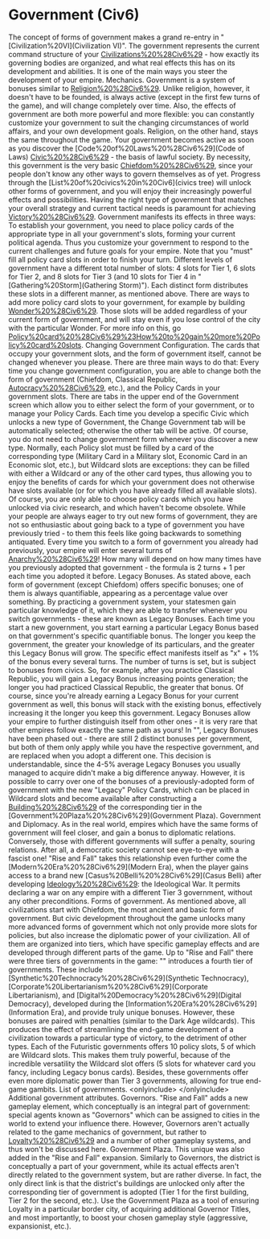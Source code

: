 # Government (Civ6)

The concept of forms of government makes a grand re-entry in "[Civilization%20VI](Civilization VI)". The government represents the current command structure of your [Civilizations%20%28Civ6%29](civilization) - how exactly its governing bodies are organized, and what real effects this has on its development and abilities. It is one of the main ways you steer the development of your empire. 
Mechanics.
Government is a system of bonuses similar to [Religion%20%28Civ6%29](religion). Unlike religion, however, it doesn't have to be founded, is always active (except in the first few turns of the game), and will change completely over time. Also, the effects of government are both more powerful and more flexible: you can constantly customize your government to suit the changing circumstances of world affairs, and your own development goals. Religion, on the other hand, stays the same throughout the game. 
Your government becomes active as soon as you discover the [Code%20of%20Laws%20%28Civ6%29](Code of Laws) [Civic%20%28Civ6%29](civic) - the basis of lawful society. By necessity, this government is the very basic [Chiefdom%20%28Civ6%29](Chiefdom), since your people don't know any other ways to govern themselves as of yet. Progress through the [List%20of%20civics%20in%20Civ6](civics tree) will unlock other forms of government, and you will enjoy their increasingly powerful effects and possibilities. Having the right type of government that matches your overall strategy and current tactical needs is paramount for achieving [Victory%20%28Civ6%29](victory).
Government manifests its effects in three ways:
To establish your government, you need to place policy cards of the appropriate type in all your government's slots, forming your current political agenda. Thus you customize your government to respond to the current challenges and future goals for your empire. Note that you "must" fill all policy card slots in order to finish your turn.
Different levels of government have a different total number of slots: 4 slots for Tier 1, 6 slots for Tier 2, and 8 slots for Tier 3 (and 10 slots for Tier 4 in "[Gathering%20Storm](Gathering Storm)"). Each distinct form distributes these slots in a different manner, as mentioned above.
There are ways to add more policy card slots to your government, for example by building [Wonder%20%28Civ6%29](wonders). Those slots will be added regardless of your current form of government, and will stay even if you lose control of the city with the particular Wonder. For more info on this, go [Policy%20card%20%28Civ6%29%23How%20to%20gain%20more%20Policy%20card%20slots](here). 
Changing Government Configuration.
The cards that occupy your government slots, and the form of government itself, cannot be changed whenever you please. There are three main ways to do that:
Every time you change government configuration, you are able to change both the form of government (Chiefdom, Classical Republic, [Autocracy%20%28Civ6%29](Autocracy), etc.), and the Policy Cards in your government slots. There are tabs in the upper end of the Government screen which allow you to either select the form of your government, or to manage your Policy Cards. Each time you develop a specific Civic which unlocks a new type of Government, the Change Government tab will be automatically selected; otherwise the other tab will be active. Of course, you do not need to change government form whenever you discover a new type.
Normally, each Policy slot must be filled by a card of the corresponding type (Military Card in a Military slot, Economic Card in an Economic slot, etc.), but Wildcard slots are exceptions: they can be filled with either a Wildcard or any of the other card types, thus allowing you to enjoy the benefits of cards for which your government does not otherwise have slots available (or for which you have already filled all available slots). Of course, you are only able to choose policy cards which you have unlocked via civic research, and which haven't become obsolete.
While your people are always eager to try out new forms of government, they are not so enthusiastic about going back to a type of government you have previously tried - to them this feels like going backwards to something antiquated. Every time you switch to a form of government you already had previously, your empire will enter several turns of [Anarchy%20%28Civ6%29](Anarchy)! How many will depend on how many times have you previously adopted that government - the formula is 2 turns + 1 per each time you adopted it before.
Legacy Bonuses.
As stated above, each form of government (except Chiefdom) offers specific bonuses; one of them is always quantifiable, appearing as a percentage value over something. By practicing a government system, your statesmen gain particular knowledge of it, which they are able to transfer whenever you switch governments - these are known as Legacy Bonuses.
Each time you start a new government, you start earning a particular Legacy Bonus based on that government's specific quantifiable bonus. The longer you keep the government, the greater your knowledge of its particulars, and the greater this Legacy Bonus will grow. The specific effect manifests itself as "x" + 1% of the bonus every several turns. The number of turns is set, but is subject to bonuses from civics. So, for example, after you practice Classical Republic, you will gain a Legacy Bonus increasing points generation; the longer you had practiced Classical Republic, the greater that bonus. Of course, since you're already earning a Legacy Bonus for your current government as well, this bonus will stack with the existing bonus, effectively increasing it the longer you keep this government.
Legacy Bonuses allow your empire to further distinguish itself from other ones - it is very rare that other empires follow exactly the same path as yours!
In "", Legacy Bonuses have been phased out - there are still 2 distinct bonuses per government, but both of them only apply while you have the respective government, and are replaced when you adopt a different one. This decision is understandable, since the 4-5% average Legacy Bonuses you usually managed to acquire didn't make a big difference anyway. However, it is possible to carry over one of the bonuses of a previously-adopted form of government with the new "Legacy" Policy Cards, which can be placed in Wildcard slots and become available after constructing a [Building%20%28Civ6%29](building) of the corresponding tier in the [Government%20Plaza%20%28Civ6%29](Government Plaza).
Government and Diplomacy.
As in the real world, empires which have the same forms of government will feel closer, and gain a bonus to diplomatic relations. Conversely, those with different governments will suffer a penalty, souring relations. After all, a democratic society cannot see eye-to-eye with a fascist one!
"Rise and Fall" takes this relationship even further come the [Modern%20Era%20%28Civ6%29](Modern Era), when the player gains access to a brand new [Casus%20Belli%20%28Civ6%29](Casus Belli) after developing [Ideology%20%28Civ6%29](Ideology): the Ideological War. It permits declaring a war on any empire with a different Tier 3 government, without any other preconditions.
Forms of government.
As mentioned above, all civilizations start with Chiefdom, the most ancient and basic form of government. But civic development throughout the game unlocks many more advanced forms of government which not only provide more slots for policies, but also increase the diplomatic power of your civilization. All of them are organized into tiers, which have specific gameplay effects and are developed through different parts of the game.
Up to "Rise and Fall" there were three tiers of governments in the game:
"" introduces a fourth tier of governments. These include [Synthetic%20Technocracy%20%28Civ6%29](Synthetic Technocracy), [Corporate%20Libertarianism%20%28Civ6%29](Corporate Libertarianism), and [Digital%20Democracy%20%28Civ6%29](Digital Democracy), developed during the [Information%20Era%20%28Civ6%29](Information Era), and provide truly unique bonuses. However, these bonuses are paired with penalties (similar to the Dark Age wildcards). This produces the effect of streamlining the end-game development of a civilization towards a particular type of victory, to the detriment of other types.
Each of the Futuristic governments offers 10 policy slots, 5 of which are Wildcard slots. This makes them truly powerful, because of the incredible versatility the Wildcard slot offers (5 slots for whatever card you fancy, including Legacy bonus cards). Besides, these governments offer even more diplomatic power than Tier 3 governments, allowing for true end-game gambits.
List of governments.
&lt;onlyinclude&gt;
&lt;/onlyinclude&gt;
Additional government attributes.
Governors.
"Rise and Fall" adds a new gameplay element, which conceptually is an integral part of government: special agents known as "Governors" which can be assigned to cities in the world to extend your influence there. However, Governors aren't actually related to the game mechanics of government, but rather to [Loyalty%20%28Civ6%29](Loyalty) and a number of other gameplay systems, and thus won't be discussed here.
Government Plaza.
This unique was also added in the "Rise and Fall" expansion. Similarly to Governors, the district is conceptually a part of your government, while its actual effects aren't directly related to the government system, but are rather diverse. In fact, the only direct link is that the district's buildings are unlocked only after the corresponding tier of government is adopted (Tier 1 for the first building, Tier 2 for the second, etc.). Use the Government Plaza as a tool of ensuring Loyalty in a particular border city, of acquiring additional Governor Titles, and most importantly, to boost your chosen gameplay style (aggressive, expansionist, etc.).